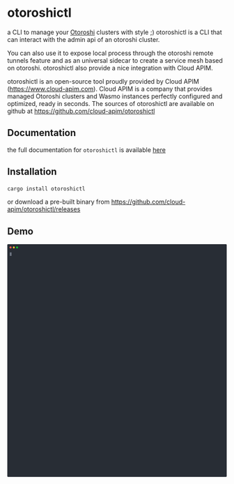 # otoroshictl

a CLI to manage your [Otoroshi](https://github.com/MAIF/otoroshi) clusters with style ;) otoroshictl is a CLI that can interact with the admin api of an otoroshi cluster.

You can also use it to expose local process through the otoroshi remote tunnels feature and as an universal sidecar to create a service mesh based on otoroshi. otoroshictl also provide a nice integration with Cloud APIM.

otoroshictl is an open-source tool proudly provided by Cloud APIM (https://www.cloud-apim.com). Cloud APIM is a company that provides managed Otoroshi clusters and Wasmo instances perfectly configured and optimized, ready in seconds. The sources of otoroshictl are available on github at https://github.com/cloud-apim/otoroshictl

## Documentation

the full documentation for `otoroshictl` is available [here](https://cloud-apim.github.io/otoroshictl/docs/overview)

## Installation

```sh
cargo install otoroshictl
```

or download a pre-built binary from https://github.com/cloud-apim/otoroshictl/releases

## Demo

<p align="center">
  <img width="750" src="./demo.svg">
</p>

